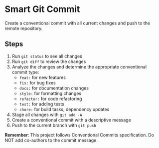 # Smart Git Commit

Create a conventional commit with all current changes and push to the remote repository.

## Steps
1. Run `git status` to see all changes
2. Run `git diff` to review the changes
3. Analyze the changes and determine the appropriate conventional commit type:
   - `feat:` for new features
   - `fix:` for bug fixes
   - `docs:` for documentation changes
   - `style:` for formatting changes
   - `refactor:` for code refactoring
   - `test:` for adding tests
   - `chore:` for build tasks, dependency updates
4. Stage all changes with `git add -A`
5. Create a conventional commit with a descriptive message
6. Push to the current branch with `git push`

**Remember**: This project follows Conventional Commits specification. Do NOT add co-authors to the commit message.
